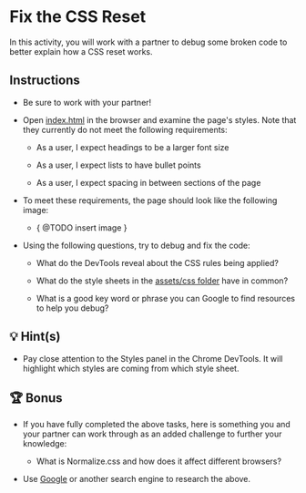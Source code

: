 # Fix the CSS Reset

In this activity, you will work with a partner to debug some broken code to better explain how a CSS reset works.

## Instructions

* Be sure to work with your partner!

* Open [index.html](./Unsolved/index.html) in the browser and examine the page's styles. Note that they currently do not meet the following requirements:

  * As a user, I expect headings to be a larger font size

  * As a user, I expect lists to have bullet points

  * As a user, I expect spacing in between sections of the page

* To meet these requirements, the page should look like the following image:

  * { @TODO insert image }

* Using the following questions, try to debug and fix the code:
  
  * What do the DevTools reveal about the CSS rules being applied?
  
  * What do the style sheets in the [assets/css folder](./Unsolved/assets/css/) have in common?
  
  * What is a good key word or phrase you can Google to find resources to help you debug?

## 💡 Hint(s)

* Pay close attention to the Styles panel in the Chrome DevTools. It will highlight which styles are coming from which style sheet.

## 🏆 Bonus

* If you have fully completed the above tasks, here is something you and your partner can work through as an added challenge to further your knowledge:

  * What is Normalize.css and how does it affect different browsers?

* Use [Google](https://www.google.com) or another search engine to research the above.
